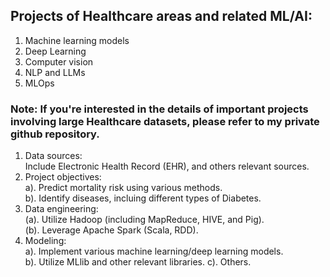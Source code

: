## Projects of Healthcare areas and related ML/AI:
1. Machine learning models
2. Deep Learning
3. Computer vision
4. NLP and LLMs
5. MLOps

### Note: If you're interested in the details of important projects involving large Healthcare datasets, please refer to my private github repository.
1. Data sources: <br>
   Include Electronic Health Record (EHR), and others relevant sources.
3. Project objectives:    
   a). Predict mortality risk using various methods. <br> 
   b). Identify diseases, incluing different types of Diabetes. <br>
4. Data engineering: <br>
   (a). Utilize Hadoop (including MapReduce, HIVE, and Pig). <br>
   (b). Leverage Apache Spark (Scala, RDD). <br>
5. Modeling: <br>
   a). Implement various machine learning/deep learning models. <br>
   b). Utilize MLlib and other relevant libraries.
   c). Others.
   

